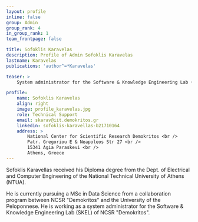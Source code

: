```yaml
---
layout: profile
inline: false
group: Admin
group_rank: 4
in_group_rank: 1 
team_frontpage: false

title: Sofoklis Karavelas
description: Profile of Admin Sofoklis Karavelas
lastname: Karavelas
publications: 'author^=*Karavelas'

teaser: >
    System administrator for the Software & Knowledge Engineering Lab (SKEL) of NCSR "Demokritos".

profile:
    name: Sofoklis Karavelas
    align: right
    image: profile_karavelas.jpg
    role: Technical Support
    email: skarav@iit.demokritos.gr
    linkedin: sofoklis-karavellas-b21710164
    address: >
        National Center for Scientific Research Demokritos <br />
        Patr. Gregoriou E & Neapoleos Str 27 <br /> 
        15341 Agia Paraskevi <br />
        Athens, Greece
---
```


Sofoklis Karavellas received his Diploma degree from the Dept. of Electrical and Computer Engineering of the National Technical University of Athens (NTUA). 

He is currently pursuing a MSc in Data Science from a collaboration program between NCSR "Demokritos" and the University of the Peloponnese. 
He is working as a system administrator for the Software & Knowledge Engineering Lab (SKEL) of NCSR "Demokritos".
